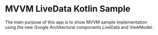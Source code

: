 # MVVM LiveData Kotlin Sample
The main purpose of this app is to show MVVM sample implementation using the new Google Architectural
components LiveData and ViewModel.
